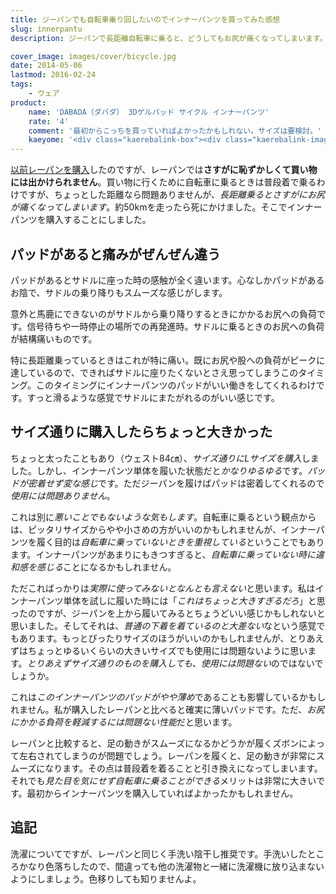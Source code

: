```yaml
---
title: ジーパンでも自転車乗り回したいのでインナーパンツを買ってみた感想
slug: innerpantu
description: ジーパンで長距離自転車に乗ると、どうしてもお尻が痛くなってしまいます。自転車にのることが目的ならレーパンでも問題ありませんが、自転車を移動の手段とするときにはどうしてもレーパンでは恥ずかしい。そこでインナーパンツを購入することにしました。

cover_image: images/cover/bicycle.jpg
date: 2014-05-06
lastmod: 2016-02-24
tags: 
    - ウェア
product:
    name: 'DABADA（ダバダ） 3Dゲルパッド サイクル インナーパンツ'
    rate: '4'
    comment: '最初からこっちを買っていればよかったかもしれない。サイズは要検討。'
    kaeyome: '<div class="kaerebalink-box"><div class="kaerebalink-image"><a href="http://www.amazon.co.jp/exec/obidos/ASIN/B00JKCIGGO/illusionspace-22/ref=nosim/" rel="nofollow" target="_blank"><img src="http://ecx.images-amazon.com/images/I/41yizk5iFuL._SL160_.jpg" style="border: none;" /></a></div><div class="kaerebalink-info"><div class="kaerebalink-name"><a href="http://www.amazon.co.jp/exec/obidos/ASIN/B00JKCIGGO/illusionspace-22/ref=nosim/" rel="nofollow" target="_blank">DABADA（ダバダ） 3Dゲルパッド サイクル インナーパンツ (ブラック, L（80-86cm）)</a><div class="kaerebalink-powered-date">posted with <a href="http://kaereba.com" rel="nofollow" target="_blank">カエレバ</a></div></div><div class="kaerebalink-detail"> DABADA（ダバダ）     </div><div class="kaerebalink-link1"><div class="shoplinkamazon"><a href="http://www.amazon.co.jp/gp/search?keywords=DABADA%81%403D%83Q%83%8B%83p%83b%83h%20%83T%83C%83N%83%8B%20%83C%83%93%83i%81%5B%83p%83%93%83c&__mk_ja_JP=%83J%83%5E%83J%83i&tag=illusionspace-22" rel="nofollow" target="_blank" title="アマゾン" >Amazonで購入</a></div><div class="shoplinkrakuten"><a href="http://hb.afl.rakuten.co.jp/hgc/0e95387f.f2aef20d.0e953880.25e412bd/?pc=http%3A%2F%2Fsearch.rakuten.co.jp%2Fsearch%2Fmall%2FDABADA%25E3%2580%25803D%25E3%2582%25B2%25E3%2583%25AB%25E3%2583%2591%25E3%2583%2583%25E3%2583%2589%2520%25E3%2582%25B5%25E3%2582%25A4%25E3%2582%25AF%25E3%2583%25AB%2520%25E3%2582%25A4%25E3%2583%25B3%25E3%2583%258A%25E3%2583%25BC%25E3%2583%2591%25E3%2583%25B3%25E3%2583%2584%2F-%2Ff.1-p.1-s.1-sf.0-st.A-v.2%3Fx%3D0%26scid%3Daf_ich_link_urltxt%26m%3Dhttp%3A%2F%2Fm.rakuten.co.jp%2F" rel="nofollow" target="_blank" title="楽天市場" >楽天市場で購入</a></div></div></div><div class="booklink-footer" style="clear: left"></div></div>'
---
```


<a href="https://wantit.gcreate.jp/3dpants/" title="お尻の痛みに悩むサイクラーにおくるレーサーパンツのすすめ">以前レーパンを購入</a>したのですが、レーパンでは<strong>さすがに恥ずかしくて買い物には出かけられません</strong>。買い物に行くために自転車に乗るときは普段着で乗るわけですが、ちょっとした距離なら問題ありませんが、<em>長距離乗るとさすがにお尻が痛くなってしまいます</em>。約50kmを走ったら死にかけました。そこでインナーパンツを購入することにしました。

## パッドがあると痛みがぜんぜん違う

パッドがあるとサドルに座った時の感触が全く違います。心なしかパッドがあるお陰で、サドルの乗り降りもスムーズな感じがします。

意外と馬鹿にできないのがサドルから乗り降りするときにかかるお尻への負荷です。信号待ちや一時停止の場所での再発進時。サドルに乗るときのお尻への負荷が結構痛いものです。

特に長距離乗っているときはこれが特に痛い。既にお尻や股への負荷がピークに達しているので、できればサドルに座りたくないとさえ思ってしまうこのタイミング。このタイミングにインナーパンツのパッドがいい働きをしてくれるわけです。すっと滑るような感覚でサドルにまたがれるのがいい感じです。

## サイズ通りに購入したらちょっと大きかった

ちょっと太ったこともあり（ウェスト84㎝）、<em>サイズ通りにLサイズを購入</em>しました。しかし、インナーパンツ単体を履いた状態だと<em>かなりゆるゆる</em>です。<em>パッドが密着せず変な感じ</em>です。ただジーパンを履けばパッドは密着してくれるので<em>使用には問題ありません</em>。

これは別に<em>悪いことでもないような気もします</em>。自転車に乗るという観点からは、ピッタリサイズからやや小さめの方がいいのかもしれませんが、インナーパンツを履く目的は<em>自転車に乗っていないときを重視している</em>ということでもあります。インナーパンツがあまりにもきつすぎると、<em>自転車に乗っていない時に違和感を感じる</em>ことになるかもしれません。

ただこればっかりは<em>実際に使ってみないとなんとも言えない</em>と思います。私はインナーパンツ単体を試しに履いた時には「<em>これはちょっと大きすぎるだろ</em>」と思ったのですが、ジーパンを上から履いてみるとちょうどいい感じかもしれないと思いました。そしてそれは、<em>普通の下着を着ているのと大差ない</em>なという感覚でもあります。もっとぴったりサイズのほうがいいのかもしれませんが、とりあえずはちょっとゆるいくらいの大きいサイズでも使用には問題ないように思います。<em>とりあえずサイズ通りのものを購入しても、使用には問題ない</em>のではないでしょうか。

これは<em>このインナーパンツのパッドがやや薄め</em>であることも影響しているかもしれません。私が購入したレーパンと比べると確実に薄いパッドです。ただ、<em>お尻にかかる負荷を軽減するには問題ない性能</em>だと思います。

レーパンと比較すると、足の動きがスムーズになるかどうかが履くズボンによって左右されてしまうのが問題でしょう。レーパンを履くと、足の動きが非常にスムーズになります。その点は普段着を着ることと引き換えになってしまいます。それでも<em>見た目を気にせず自転車に乗ることができる</em>メリットは非常に大きいです。最初からインナーパンツを購入していればよかったかもしれません。

## 追記

洗濯についてですが、レーパンと同じく手洗い陰干し推奨です。手洗いしたところかなり色落ちしたので、間違っても他の洗濯物と一緒に洗濯機に放り込まないようにしましょう。色移りしても知りませんよ。